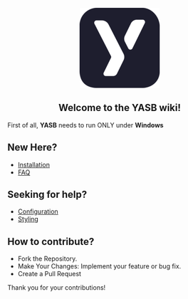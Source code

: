 <p align="center"><img src="https://raw.githubusercontent.com/amnweb/yasb/main/src/assets/images/app_icon.png" width="180"></p>
<h2 align="center">Welcome to the YASB wiki!</h2>

First of all, **YASB** needs to run ONLY under **Windows**

## New Here?

- [Installation](https://github.com/amnweb/yasb/wiki/Installation)
- [FAQ](https://github.com/amnweb/yasb/wiki/FAQ)

## Seeking for help?

- [Configuration](https://github.com/amnweb/yasb/wiki/Configuration)
- [Styling](https://github.com/amnweb/yasb/wiki/Styling)

## How to contribute?

- Fork the Repository.
- Make Your Changes: Implement your feature or bug fix.
- Create a Pull Request

Thank you for your contributions!
